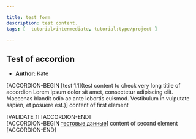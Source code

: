 ```yaml
---

title: test form
description: test content.
tags: [  tutorial>intermediate, tutorial:type/project ]

---
```


## Test of accordion
  - **Author:** Kate
  
[ACCORDION-BEGIN [test 1.1](test content to check very long titile of accordion Lorem ipsum dolor sit amet, consectetur adipiscing elit. Maecenas blandit odio ac ante lobortis euismod. Vestibulum in vulputate sapien, et posuere est.)]
content of first element

[VALIDATE_1]
[ACCORDION-END]   
[ACCORDION-BEGIN [тестовые данные]()]
content of second element
[ACCORDION-END]
